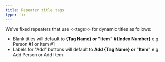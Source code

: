 ```yaml
---
title: Repeater title tags
type: fix
---
```


We've fixed repeaters that use &lt;&lt;tags&gt;&gt; for dynamic titles as follows:

* Blank titles will default to **{Tag Name} or "Item" #{Index Number}** e.g. Person #1 or Item #1
* Labels for "Add" buttons will default to **Add {Tag Name} or "Item"** e.g. Add Person or Add Item